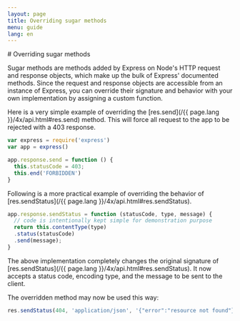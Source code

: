 ```yaml
---
layout: page
title: Overriding sugar methods
menu: guide
lang: en
---
```

<div id="page-doc" markdown="1">
# Overriding sugar methods

Sugar methods are methods added by Express on Node's HTTP request and response objects, which make up the bulk of Express' documented methods. Since the request and response objects are accessible from an instance of Express, you can override their signature and behavior with your own implementation by assigning a custom function.

Here is a very simple example of overriding the [res.send](/{{ page.lang }}/4x/api.html#res.send) method. This will force all request to the app to be rejected with a 403 response.

```js
var express = require('express')
var app = express()

app.response.send = function () {
  this.statusCode = 403;
  this.end('FORBIDDEN')
}
```

Following is a more practical example of overriding the behavior of [res.sendStatus](/{{ page.lang }}/4x/api.html#res.sendStatus).

```js
app.response.sendStatus = function (statusCode, type, message) {
  // code is intentionally kept simple for demonstration purpose
  return this.contentType(type)
  .status(statusCode)
  .send(message);
}
```

The above implementation completely changes the original signature of [res.sendStatus](/{{ page.lang }}/4x/api.html#res.sendStatus). It now accepts a status code, encoding type, and the message to be sent to the client.

The overridden method may now be used this way:

```js
res.sendStatus(404, 'application/json', '{"error":"resource not found"}')
```
</div>
